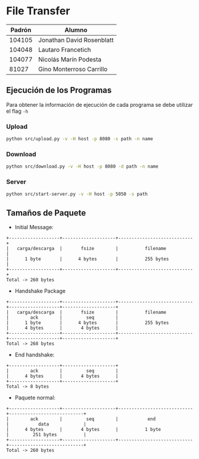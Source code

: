 # File Transfer

| Padrón | Alumno                    |
|--------|---------------------------|
| 104105 | Jonathan David Rosenblatt |
| 104048 | Lautaro Francetich        |
| 104077 | Nicolás Marín Podesta     |
| 81027  | Gino Monterroso Carrillo  |

## Ejecución de los Programas

Para obtener la información de ejecución de cada programa se debe utilizar el flag `-h`

### Upload

```bash
python src/upload.py -v -H host -p 8080 -s path -n name
```

### Download

```bash
python src/download.py -v -H host -p 8080 -d path -n name
```

### Server

```bash
python src/start-server.py -v -H host -p 5050 -s path
```
## Tamaños de Paquete

- Initial Message:

```
+-------------------+--------------------+----------------------------+
|   carga/descarga  |       fsize        |          filename          |
|      1 byte       |      4 bytes       |          255 bytes         |
+-------------------+--------------------+----------------------------+
Total -> 260 bytes
```

- Handshake Package

```
+-------------------+--------------------+----------------------------+-------------------+--------------------+
|   carga/descarga  |       fsize        |          filename          |        ack        |         seq        |
|      1 byte       |      4 bytes       |          255 bytes         |      4 bytes      |       4 bytes      |
+-------------------+--------------------+----------------------------+-------------------+--------------------+
Total -> 268 bytes
```

- End handshake: 

```
+-------------------+--------------------+
|        ack        |         seq        |
|      4 bytes      |       4 bytes      |
+-------------------+--------------------+
Total -> 8 bytes
```

- Paquete normal:

```
+-------------------+--------------------+----------------------------+----------------------------+
|        ack        |         seq        |           end              |           data             |
|      4 bytes      |       4 bytes      |          1 byte            |         251 bytes          |
+-------------------+--------------------+----------------------------+----------------------------+
Total -> 260 bytes
```

